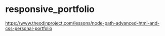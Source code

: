 # responsive_portfolio
https://www.theodinproject.com/lessons/node-path-advanced-html-and-css-personal-portfolio
